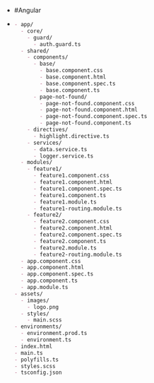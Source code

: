 - #Angular
- ```markdown
  - app/
    - core/
      - guard/
        - auth.guard.ts
    - shared/
      - components/
        - base/
          - base.component.css
          - base.component.html
          - base.component.spec.ts
          - base.component.ts
        - page-not-found/
          - page-not-found.component.css
          - page-not-found.component.html
          - page-not-found.component.spec.ts
          - page-not-found.component.ts
      - directives/
        - highlight.directive.ts
      - services/
        - data.service.ts
        - logger.service.ts
    - modules/
      - feature1/
        - feature1.component.css
        - feature1.component.html
        - feature1.component.spec.ts
        - feature1.component.ts
        - feature1.module.ts
        - feature1-routing.module.ts
      - feature2/
        - feature2.component.css
        - feature2.component.html
        - feature2.component.spec.ts
        - feature2.component.ts
        - feature2.module.ts
        - feature2-routing.module.ts
    - app.component.css
    - app.component.html
    - app.component.spec.ts
    - app.component.ts
    - app.module.ts
  - assets/
    - images/
      - logo.png
    - styles/
      - main.scss
  - environments/
    - environment.prod.ts
    - environment.ts
  - index.html
  - main.ts
  - polyfills.ts
  - styles.scss
  - tsconfig.json
  
  ```